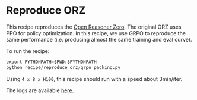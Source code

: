 # Reproduce ORZ

This recipe reproduces the [Open Reasoner Zero](https://github.com/Open-Reasoner-Zero/Open-Reasoner-Zero). The original ORZ uses PPO for policy optimization. In this recipe, we use GRPO to reproduce the same performance (i.e. producing almost the same training and eval curve).

To run the recipe:

```python
export PYTHONPATH=$PWD:$PYTHONPATH
python recipe/reproduce_orz/grpo_packing.py
```

Using `4 x 8 x H100`, this recipe should run with a speed about 3min/iter.

The logs are available [here](https://api.wandb.ai/links/han-zhang-stepfun/wshlverj).
